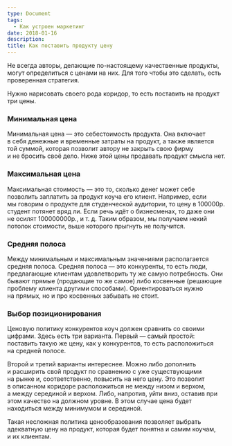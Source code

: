```yaml
---
type: Document
tags:
  - Как устроен маркетинг
date: 2018-01-16
description: 
title: Как поставить продукту цену
---
```


Не всегда авторы, делающие по-настоящему качественные продукты, могут определиться с ценами на них. Для того чтобы это сделать, есть проверенная стратегия.

Нужно нарисовать своего рода коридор, то есть поставить на продукт три цены.

### Минимальная цена

Минимальная цена — это себестоимость продукта. Она включает в себя денежные и временные затраты на продукт, а также является той суммой, которая позволит автору не закрыть свою фирму и не бросить своё дело. Ниже этой цены продавать продукт смысла нет.

### Максимальная цена

Максимальная стоимость — это то, сколько денег может себе позволить заплатить за продукт коуча его клиент. Например, если мы говорим о продукте для студенческой аудитории, то цену в 100000р. студент потянет вряд ли. Если речь идёт о бизнесменах, то даже они не осилят 100000000р., и т. д. Таким образом, мы получаем некий потолок стоимости, выше которого прыгнуть не получится.

### Средняя полоса

Между минимальным и максимальным значениями располагается средняя полоса. Средняя полоса — это конкуренты, то есть люди, предлагающие клиентам удовлетворить ту же самую потребность. Они бывают прямые (продающие то же самое) либо косвенные (решающие проблему клиента другими способами). Ориентироваться нужно на прямых, но и про косвенных забывать не стоит.

### Выбор позиционирования

Ценовую политику конкурентов коуч должен сравнить со своими цифрами. Здесь есть три варианта. Первый — самый простой: поставить такую же цену, как у конкурентов, то есть расположиться на средней полосе.

Второй и третий варианты интереснее. Можно либо дополнить и расширить свой продукт по сравнению с уже существующими на рынке и, соответственно, повысить на него цену. Это позволит в описанном коридоре расположиться не между низом и верхом, а между серединой и верхом. Либо, напротив, уйти вниз, оставив при этом качество на должном уровне. В этом случае цена будет находиться между минимумом и серединой.

Такая несложная политика ценообразования позволяет выбрать адекватную цену на продукт, которая будет понятна и самим коучам, и их клиентам.
